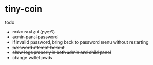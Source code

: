# tiny-coin
todo
- make real gui (pyqt6)
- ~~admin panel password~~
- if invalid password, bring back to password menu without restarting
- ~~password attempt lockout~~
- ~~show logs properly in both admin and child panel~~
- change wallet pwds